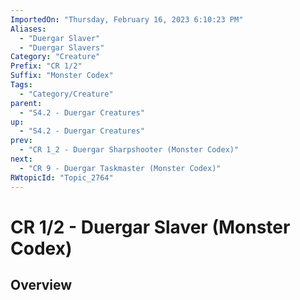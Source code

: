 ```yaml
---
ImportedOn: "Thursday, February 16, 2023 6:10:23 PM"
Aliases:
  - "Duergar Slaver"
  - "Duergar Slavers"
Category: "Creature"
Prefix: "CR 1/2"
Suffix: "Monster Codex"
Tags:
  - "Category/Creature"
parent:
  - "S4.2 - Duergar Creatures"
up:
  - "S4.2 - Duergar Creatures"
prev:
  - "CR 1_2 - Duergar Sharpshooter (Monster Codex)"
next:
  - "CR 9 - Duergar Taskmaster (Monster Codex)"
RWtopicId: "Topic_2764"
---
```

# CR 1/2 - Duergar Slaver (Monster Codex)
## Overview
